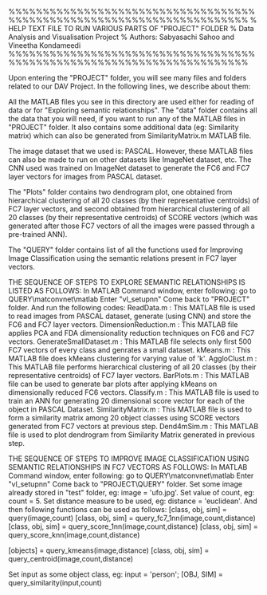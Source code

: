 %%%%%%%%%%%%%%%%%%%%%%%%%%%%%%%%%%%%%%%%%%%%%%%%%%%%%%%%%%%%%%%%%%%%%%%
%	HELP TEXT FILE TO RUN VARIOUS PARTS OF "PROJECT" FOLDER
%	Data Analysis and Visualisation Project
%	Authors: Sabyasachi Sahoo and Vineetha Kondameedi
%%%%%%%%%%%%%%%%%%%%%%%%%%%%%%%%%%%%%%%%%%%%%%%%%%%%%%%%%%%%%%%%%%%%%%%

Upon entering the "PROJECT" folder, you will see many files and folders related to our DAV Project. In the following lines, we describe about them:

All the MATLAB files you see in this directory are used either for reading of data or for "Exploring semantic relationships".
The "data" folder contains all the data that you will need, if you want to run any of the MATLAB files in "PROJECT" folder. 
It also contains some additional data (eg: Similarity matrix) which can also be generated from SimilarityMatrix.m MATLAB file.

The image dataset that we used is: PASCAL. However, these MATLAB files can also be made to run on other datasets like ImageNet dataset, etc.
The CNN used was trained on ImageNet dataset to generate the FC6 and FC7 layer vectors for images from PASCAL dataset.

The "Plots" folder contains two dendrogram plot, one obtained from hierarchical clustering of all 20 classes (by their representative centroids) of FC7 layer vectors, and
second obtained from hierarchical clustering of all 20 classes (by their representative centroids) of SCORE vectors (which was generated after those FC7 vectors of 
all the images were passed through a pre-trained ANN).

The "QUERY" folder contains list of all the functions used for Improving Image Classification using the semantic relations present in FC7 layer vectors.


THE SEQUENCE OF STEPS TO EXPLORE SEMANTIC RELATIONSHIPS IS LISTED AS FOLLOWS:
In MATLAB Command window, enter following:
go to QUERY\matconvnet\matlab
Enter "vl_setupnn"
Come back to "PROJECT" folder. And run the following codes:
ReadData.m				: This MATLAB file is used to read images from PASCAL dataset, generate (using CNN) and store the FC6 and FC7 layer vectors.
DimensionReduction.m	: This MATLAB file applies PCA and FDA dimensionality reduction techniques on FC6 and FC7 vectors.
GenerateSmallDataset.m	: This MATLAB file selects only first 500 FC7 vectors of every class and genrates a small dataset.
kMeans.m				: This MATLAB file does kMeans clustering for varying value of 'k'.
AggloClust.m			: This MATLAB file performs hierarchical clustering of all 20 classes (by their representative centroids) of FC7 layer vectors.
BarPlots.m				: This MATLAB file can be used to generate bar plots after applying kMeans on dimensionally reduced FC6 vectors.
Classify.m				: This MATLAB file is used to train an ANN for generating 20 dimensional score vector for each of the object in PASCAL Dataset.
SimilarityMatrix.m		: This MATLAB file is used to form a similarity matrix among 20 object classes using SCORE vectors generated from FC7 vectors at previous step.
Dend4mSim.m				: This MATLAB file is used to plot dendrogram from Similarity Matrix generated in previous step.

THE SEQUENCE OF STEPS TO IMPROVE IMAGE CLASSIFICATION USING SEMANTIC RELATIONSHIPS IN FC7 VECTORS AS FOLLOWS:
In MATLAB Command window, enter following:
go to QUERY\matconvnet\matlab
Enter "vl_setupnn"
Come back to "PROJECT\QUERY" folder. 
Set some image already stored in "test" folder, eg: image = 'ufo.jpg'.
Set value of count, eg: count = 5.
Set distance measure to be used, eg: distance = 'euclidean'.
And then following functions can be used as follows:
[class, obj, sim] = query(image,count)
[class, obj, sim] = query_fc7_1nn(image,count,distance)
[class, obj, sim] = query_score_1nn(image,count,distance)
[class, obj, sim] = query_score_knn(image,count,distance)

[objects] = query_kmeans(image,distance)
[class, obj, sim] = query_centroid(image,count,distance)

Set input as some object class, eg: input = 'person';
[OBJ, SIM] = query_similarity(input,count)

